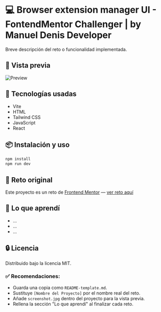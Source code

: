 # 💻 Browser extension manager UI - FontendMentor Challenger | by Manuel Denis Developer

Breve descripción del reto o funcionalidad implementada.

## 📸 Vista previa

![Preview](./screenshot-project.jpg)

## 🚀 Tecnologías usadas

- Vite
- HTML 
- Tailwind CSS
- JavaScript
- React

## 📦 Instalación y uso

```bash
npm install
npm run dev
```

## 🎯 Reto original

Este proyecto es un reto de [Frontend Mentor](https://www.frontendmentor.io) — [ver reto aquí](https://www.frontendmentor.io/challenges/...)

## 🧠 Lo que aprendí

- ...
- ...
- ...

## 🔒 Licencia

Distribuido bajo la licencia MIT.


### ✅ Recomendaciones:
- Guarda una copia como `README-template.md`.
- Sustituye `[Nombre del Proyecto]` por el nombre real del reto.
- Añade `screenshot.jpg` dentro del proyecto para la vista previa.
- Rellena la sección "Lo que aprendí" al finalizar cada reto.
